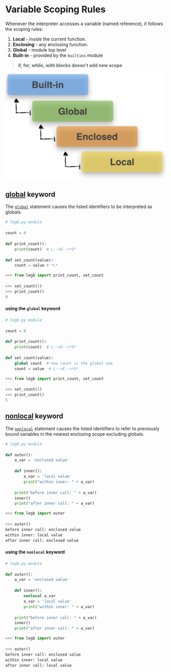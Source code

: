 # Variable Scoping Rules
Whenever the interpreter accesses a variable (named reference), it follows the scoping rules:

 1. **Local** - inside the current function.
 2. **Enclosing** - any enclosing function.
 3. **Global** - module top level
 4. **Built-in** - provided by the `builtins` module

> **if, for, while, with blocks doesn't add new scope**

![](/images/p15-1.png)
## [global](https://docs.python.org/3/reference/simple_stmts.html#global) keyword
The [`global`](https://docs.python.org/3/reference/simple_stmts.html#global) statement causes the listed identifiers to be interpreted as globals.
```python
# legb.py module

count = 0

def print_count():
    print(count)  # L-->E-->*G*

def set_count(value):
    count = value # *L*
``` 
```python
>>> from legb import print_count, set_count

>>> set_count(5)
>>> print_count()
0
```
#### using the `global` keyword
```python
# legb.py module

count = 0

def print_count():
    print(count)  # L-->E-->*G*

def set_count(value):
    global count  # now count is the global one
    count = value  # L-->E-->*G*
``` 
```python
>>> from legb import print_count, set_count

>>> set_count(5)
>>> print_count()
5
```
## [nonlocal](https://docs.python.org/3/reference/simple_stmts.html#nonlocal) keyword
The [`nonlocal`](https://docs.python.org/3/reference/simple_stmts.html#nonlocal) statement causes the listed identifiers to refer to previously bound variables in the nearest enclosing scope excluding globals.
```python
# legb.py module

def outer():
    a_var = 'enclosed value'

    def inner():
        a_var = 'local value'
        print("within inner: " + a_var)
    
    print("before inner call: " + a_var)
    inner()
    print("after inner call: " + a_var)
```
```python
>>> from legb import outer

>>> outer()
before inner call: enclosed value
within inner: local value
after inner call: enclosed value
```
#### using the `nonlocal` keyword
```python
# legb.py module

def outer():
    a_var = 'enclosed value'

    def inner():
        nonlocal a_var
        a_var = 'local value'
        print("within inner: " + a_var)
    
    print("before inner call: " + a_var)
    inner()
    print("after inner call: " + a_var)
``` 
```python
>>> from legb import outer

>>> outer()
before inner call: enclosed value
within inner: local value
after inner call: local value
```
<!--stackedit_data:
eyJoaXN0b3J5IjpbMTc0OTI4NzIyLC0xNTAyNTUxNTUyLC0xMz
I2NzcxMjgyLDIxMjE3MzAyNTddfQ==
-->
